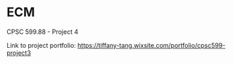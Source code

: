 # ECM
CPSC 599.88 - Project 4

Link to project portfolio: https://tiffany-tang.wixsite.com/portfolio/cpsc599-project3
